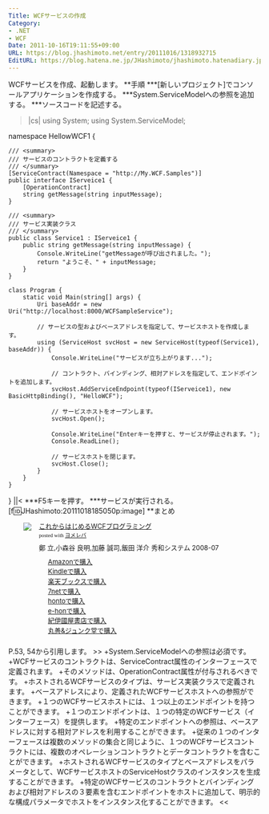 ```yaml
---
Title: WCFサービスの作成
Category:
- .NET
- WCF
Date: 2011-10-16T19:11:55+09:00
URL: https://blog.jhashimoto.net/entry/20111016/1318932715
EditURL: https://blog.hatena.ne.jp/JHashimoto/jhashimoto.hatenadiary.jp/atom/entry/12921228815717257208
---
```


WCFサービスを作成、起動します。
**手順
***[新しいプロジェクト]でコンソールアプリケーションを作成する。
***System.ServiceModelへの参照を追加する。
***ソースコードを記述する。
>|cs|
using System;
using System.ServiceModel;

namespace HellowWCF1 {

    /// <summary>
    /// サービスのコントラクトを定義する
    /// </summary>
    [ServiceContract(Namespace = "http://My.WCF.Samples")]
    public interface IServeice1 {
        [OperationContract]
        string getMessage(string inputMessage);
    }

    /// <summary>
    /// サービス実装クラス
    /// </summary>
    public class Service1 : IServeice1 {
        public string getMessage(string inputMessage) {
            Console.WriteLine("getMessageが呼び出されました。");
            return "ようこそ、" + inputMessage;
        }
    }

    class Program {
        static void Main(string[] args) {
            Uri baseAddr = new Uri("http://localhost:8000/WCFSampleService");

            // サービスの型およびベースアドレスを指定して、サービスホストを作成します。
            using (ServiceHost svcHost = new ServiceHost(typeof(Service1), baseAddr)) {
                Console.WriteLine("サービスが立ち上がります...");

                // コントラクト、バインディング、相対アドレスを指定して、エンドポイントを追加します。
                svcHost.AddServiceEndpoint(typeof(IServeice1), new BasicHttpBinding(), "HelloWCF");

                // サービスホストをオープンします。
                svcHost.Open();

                Console.WriteLine("Enterキーを押すと、サービスが停止されます。");
                Console.ReadLine();

                // サービスホストを閉じます。
                svcHost.Close();
            }
        }
    }
}
||<
***F5キーを押す。
***サービスが実行される。
[f:id:JHashimoto:20111018185050p:image]
**まとめ
<div class="booklink-box" style="margin-left:30px;text-align:left;padding-bottom:20px;font-size:small;/zoom: 1;overflow: hidden;"><div class="booklink-image" style="float:left;margin:0 15px 10px 0;"><a href="http://c.af.moshimo.com/af/c/click?a_id=119719&p_id=170&pc_id=185&pl_id=4062&s_v=b5Rz2P0601xu&url=http%3A%2F%2Fwww.amazon.co.jp%2Fexec%2Fobidos%2FASIN%2F4798020206%2Fref%3Dnosim" name="booklink" rel="nofollow" target="_blank"><img src="http://ecx.images-amazon.com/images/I/51wILUngzIL._SL160_.jpg" style="border: none;" /></a></div><div class="booklink-info" style="line-height:120%;/zoom: 1;overflow: hidden;"><div class="booklink-name" style="margin-bottom:10px;line-height:120%"><a href="http://c.af.moshimo.com/af/c/click?a_id=119719&p_id=170&pc_id=185&pl_id=4062&s_v=b5Rz2P0601xu&url=http%3A%2F%2Fwww.amazon.co.jp%2Fexec%2Fobidos%2FASIN%2F4798020206%2Fref%3Dnosim" name="booklink" rel="nofollow" target="_blank">これからはじめるWCFプログラミング</a><div class="booklink-powered-date" style="font-size:8pt;margin-top:5px;font-family:verdana;line-height:120%">posted with <a href="http://yomereba.com" rel="nofollow" target="_blank">ヨメレバ</a></div></div><div class="booklink-detail" style="margin-bottom:5px;">鄭 立,小森谷 良明,加藤 誠司,飯田 洋介 秀和システム 2008-07    </div><div class="booklink-link2" style="margin-top:10px;"><div class="shoplinkamazon" style="margin-right:5px;background: url('http://img.yomereba.com/yl.gif') 0 0 no-repeat;padding: 2px 0 2px 18px;white-space: nowrap;"><a href="http://c.af.moshimo.com/af/c/click?a_id=119719&p_id=170&pc_id=185&pl_id=4062&s_v=b5Rz2P0601xu&url=http%3A%2F%2Fwww.amazon.co.jp%2Fexec%2Fobidos%2FASIN%2F4798020206%2Fref%3Dnosim" rel="nofollow" target="_blank" title="アマゾン" >Amazonで購入</a></div><div class="shoplinkkindle" style="margin-right:5px;background: url('http://img.yomereba.com/yl.gif') 0 0 no-repeat;padding: 2px 0 2px 18px;white-space: nowrap;"><a href="http://c.af.moshimo.com/af/c/click?a_id=119719&p_id=170&pc_id=185&pl_id=4062&s_v=b5Rz2P0601xu&url=http%3A%2F%2Fwww.amazon.co.jp%2Fgp%2Fsearch%3Fkeywords%3D%2582%25B1%2582%25EA%2582%25A9%2582%25E7%2582%25CD%2582%25B6%2582%25DF%2582%25E9WCF%2583v%2583%258D%2583O%2583%2589%2583%257E%2583%2593%2583O%26__mk_ja_JP%3D%2583J%2583%255E%2583J%2583i%26url%3Dnode%253D2275256051" rel="nofollow" target="_blank" >Kindleで購入</a></div><div class="shoplinkrakuten" style="margin-right:5px;background: url('http://img.yomereba.com/yl.gif') 0 -50px no-repeat;padding: 2px 0 2px 18px;white-space: nowrap;"><a href="http://c.af.moshimo.com/af/c/click?a_id=119718&p_id=56&pc_id=56&pl_id=637&s_v=b5Rz2P0601xu&url=http%3A%2F%2Fbooks.rakuten.co.jp%2Frb%2F5808053%2F" rel="nofollow" target="_blank" title="楽天ブックス" >楽天ブックスで購入</a></div><div class="shoplinkseven" style="margin-right:5px;background: url('http://img.yomereba.com/yl.gif') 0 -100px no-repeat;padding: 2px 0 2px 18px;white-space: nowrap;"><a href="http://px.a8.net/svt/ejp?a8mat=2BEXC1+3VBGC2+2N1Y+BW8O2&a8ejpredirect=http%3A%2F%2Fwww.7netshopping.jp%2Frelay%2Faffiliate%2FAnotherCompanyEntrance%2F%3FA8_PID%3Ds00000012319001%26VIEW_URL%3Dhttp%253A%252F%252Fwww.7netshopping.jp%252Fbooks%252Fsearch_result%252F%253Fctgy%253Dbooks%2526code%253D4798020206" rel="nofollow" target="_blank" title="セブンネットショッピング" >7netで購入</a></div><div class="shoplinkbk1" style="margin-right:5px;background: url('http://img.yomereba.com/yl.gif') 0 -150px no-repeat;padding: 2px 0 2px 18px;white-space: nowrap;"><a href="http://ck.jp.ap.valuecommerce.com/servlet/referral?sid=3107559&pid=882436940&vc_url=http%3A%2F%2Fhonto.jp%2Fnetstore%2Fsearch_021_104798020206.html%3Fsrchf%3D1%26srchGnrNm%3D1" target="_blank" title="bk1" >hontoで購入<img src="http://ad.jp.ap.valuecommerce.com/servlet/gifbanner?sid=3107559&pid=882436940" height="1" width="1" border="0"></a></div><div class="shoplinkehon" style="margin-right:5px;background: url('http://img.yomereba.com/yl.gif') 0 -250px no-repeat;padding: 2px 0 2px 18px;white-space: nowrap;"><a href="http://ck.jp.ap.valuecommerce.com/servlet/referral?sid=3107559&pid=882438614&vc_url=http%3A%2F%2Fwww.e-hon.ne.jp%2Fbec%2FSA%2FDetail%3FrefISBN%3D4798020206" target="_blank" title="e-hon" >e-honで購入<img src="http://ad.jp.ap.valuecommerce.com/servlet/gifbanner?sid=3107559&pid=882438614" height="1" width="1" border="0"></a></div>	  <div class="shoplinkkino" style="margin-right:5px;background: url('http://img.yomereba.com/yl.gif') 0 -350px no-repeat;padding: 2px 0 2px 18px;white-space: nowrap;"><a href="http://ck.jp.ap.valuecommerce.com/servlet/referral?sid=3107559&pid=882436944&vc_url=http%3A%2F%2Fwww.kinokuniya.co.jp%2Ff%2Fdsg-01-9784798020204" target="_blank" title="kino" >紀伊國屋書店で購入<img src="http://ad.jp.ap.valuecommerce.com/servlet/gifbanner?sid=3107559&pid=882436944" height="1" width="1" border="0"></a></div>	  <div class="shoplinkjun" style="margin-right:5px;background: url('http://img.yomereba.com/yl.gif') 0 -400px no-repeat;padding: 2px 0 2px 18px;white-space: nowrap;"><a href="http://ck.jp.ap.valuecommerce.com/servlet/referral?sid=3107559&pid=882436947&vc_url=http%3A%2F%2Fwww.junkudo.co.jp%2Fmj%2Fproducts%2Fdetail.php%3Fisbn%3D9784798020204" target="_blank" title="jun" >丸善&ジュンク堂で購入<img src="http://ad.jp.ap.valuecommerce.com/servlet/gifbanner?sid=3107559&pid=882436947" height="1" width="1" border="0"></a></div>	  	</div></div><div class="booklink-footer" style="clear: left"></div></div>
P.53, 54から引用します。
>>
+System.ServiceModelへの参照は必須です。
+WCFサービスのコントラクトは、ServiceContract属性のインターフェースで定義されます。
+そのメソッドは、OperationContract属性が付与されるべきです。
+ホストされるWCFサービスのタイプは、サービス実装クラスで定義されます。
+ベースアドレスにより、定義されたWCFサービスホストへの参照ができます。
+１つのWCFサービスホストには、１つ以上のエンドポイントを持つことができます。
+１つのエンドポイントは、１つの特定のWCFサービス（インターフェース）を提供します。
+特定のエンドポイントへの参照は、ベースアドレスに対する相対アドレスを利用することができます。
+従来の１つのインターフェースは複数のメソッドの集合と同じように、１つのWCFサービスコントラクトには、複数のオペレーションコントラクトとデータコントラクトを含むことができます。
+ホストされるWCFサービスのタイプとベースアドレスをパラメータとして、WCFサービスホストのServiceHostクラスのインスタンスを生成することができます。
+特定のWCFサービスのコントラクトとバインディングおよび相対アドレスの３要素を含むエンドポイントをホストに追加して、明示的な構成パラメータでホストをインスタンス化することができます。
<<
